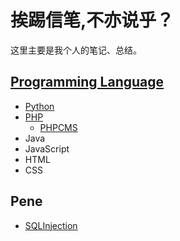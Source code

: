 # 挨踢信笔,不亦说乎？

这里主要是我个人的笔记、总结。

## [Programming Language](https://github.com/newbienewbie/notes/tree/master/ProgrammingLanguage)

* [Python](https://github.com/newbienewbie/notes/tree/master/ProgrammingLanguage/Python)
* [PHP]()
    * [PHPCMS](https://github.com/newbienewbie/notes/tree/master/ProgrammingLanguage/PHP/PHPCMS)
* Java
* JavaScript
* HTML
* CSS


## Pene

* [SQLInjection](https://github.com/newbienewbie/notes/tree/master/Pene/SqlInjection)




